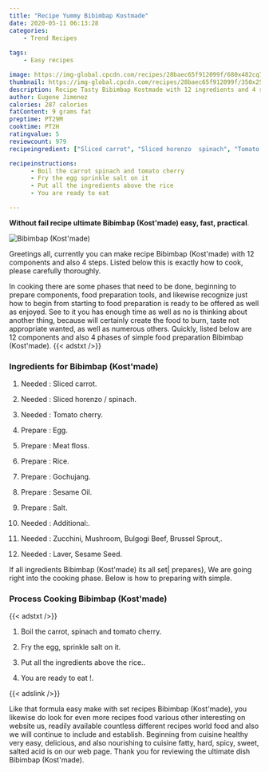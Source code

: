 ```yaml
---
title: "Recipe Yummy Bibimbap Kostmade"
date: 2020-05-11 06:13:28
categories:
    - Trend Recipes
    
tags:
    - Easy recipes

image: https://img-global.cpcdn.com/recipes/28baec65f912099f/680x482cq70/bibimbap-kostmade-recipe-main-photo.jpg
thumbnail: https://img-global.cpcdn.com/recipes/28baec65f912099f/350x250cq70/bibimbap-kostmade-recipe-main-photo.jpg
description: Recipe Tasty Bibimbap Kostmade with 12 ingredients and 4 stages of easy cooking.
author: Eugene Jimenez
calories: 287 calories
fatContent: 9 grams fat
preptime: PT29M
cooktime: PT2H
ratingvalue: 5
reviewcount: 979
recipeingredient: ["Sliced carrot", "Sliced horenzo  spinach", "Tomato cherry", "Egg", "Meat floss", "Rice", "Gochujang", "Sesame Oil", "Salt", "Additional", "Zucchini Mushroom Bulgogi Beef Brussel Sprout", "Laver Sesame Seed"]

recipeinstructions: 
      - Boil the carrot spinach and tomato cherry 
      - Fry the egg sprinkle salt on it 
      - Put all the ingredients above the rice 
      - You are ready to eat 

---
```




**Without fail recipe ultimate Bibimbap (Kost&#39;made) easy, fast, practical**. 


![Bibimbap (Kost&#39;made)](https://img-global.cpcdn.com/recipes/28baec65f912099f/680x482cq70/bibimbap-kostmade-recipe-main-photo.jpg "Bibimbap (Kost&#39;made)")




Greetings all, currently you can make recipe Bibimbap (Kost&#39;made) with 12 components and also 4 steps. Listed below this is exactly how to cook, please carefully thoroughly.

In cooking there are some phases that need to be done, beginning to prepare components, food preparation tools, and likewise recognize just how to begin from starting to food preparation is ready to be offered as well as enjoyed. See to it you has enough time as well as no is thinking about another thing, because will certainly create the food to burn, taste not appropriate wanted, as well as numerous others. Quickly, listed below are 12 components and also 4 phases of simple food preparation Bibimbap (Kost&#39;made).
{{< adstxt />}}

### Ingredients for Bibimbap (Kost&#39;made)


1. Needed  : Sliced carrot.

1. Needed  : Sliced horenzo / spinach.

1. Needed  : Tomato cherry.

1. Prepare  : Egg.

1. Prepare  : Meat floss.

1. Prepare  : Rice.

1. Prepare  : Gochujang.

1. Prepare  : Sesame Oil.

1. Prepare  : Salt.

1. Needed  : Additional:.

1. Needed  : Zucchini, Mushroom, Bulgogi Beef, Brussel Sprout,.

1. Needed  : Laver, Sesame Seed.



If all ingredients Bibimbap (Kost&#39;made) its all set| prepares}, We are going right into the cooking phase. Below is how to preparing with simple.

### Process Cooking Bibimbap (Kost&#39;made)

{{< adstxt />}}


1. Boil the carrot, spinach and tomato cherry.



1. Fry the egg, sprinkle salt on it.



1. Put all the ingredients above the rice..



1. You are ready to eat !.





{{< adslink />}}

Like that formula easy make with set recipes Bibimbap (Kost&#39;made), you likewise do look for even more recipes food various other interesting on website us, readily available countless different recipes world food and also we will continue to include and establish. Beginning from cuisine healthy very easy, delicious, and also nourishing to cuisine fatty, hard, spicy, sweet, salted acid is on our web page. Thank you for reviewing the ultimate dish Bibimbap (Kost&#39;made).
